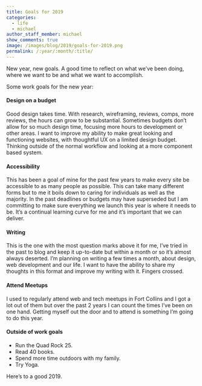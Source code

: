 ```yaml
---
title: Goals for 2019
categories:
  - life
  - michael
author_staff_member: michael
show_comments: true
image: /images/blog/2019/goals-for-2019.png
permalink: /:year/:month/:title/
---
```


New year, new goals. A good time to reflect on what we’ve been doing, where we want to be and what we want to accomplish.

Some work goals for the new year:

#### Design on a budget

Good design takes time. With research, wireframing, reviews, comps, more reviews, the hours can grow to be substantial. Sometimes budgets don’t allow for so much design time, focusing more hours to development or other areas. I want to improve my ability to make great looking and functioning websites, with thoughtful UX on a limited design budget. Thinking outside of the normal workflow and looking at a more component based system.

#### Accessibility

This has been a goal of mine for the past few years to make every site be accessible to as many people as possible. This can take many different forms but to me it boils down to caring for individuals as well as the majority. In the past deadlines or budgets may have superseded but I am committing to make sure everything we launch this year is where it needs to be. It’s a continual learning curve for me and it’s important that we can deliver.

#### Writing

This is the one with the most question marks above it for me, I’ve tried in the past to blog and keep it up-to-date but within a month or so it’s almost always deserted. I’m planning on writing a few times a month, about design, web development and our life. I want to have the ability to share my thoughts in this format and improve my writing with it. Fingers crossed.

#### Attend Meetups

I used to regularly attend web and tech meetups in Fort Collins and I got a lot out of them but over the past 2 years I can count the times I’ve been on one hand. Getting myself out the door and to attend is something I’m going to do this year.

#### Outside of work goals

* Run the Quad Rock 25.
* Read 40 books.
* Spend more time outdoors with my family.
* Try Yoga.

Here’s to a good 2019.